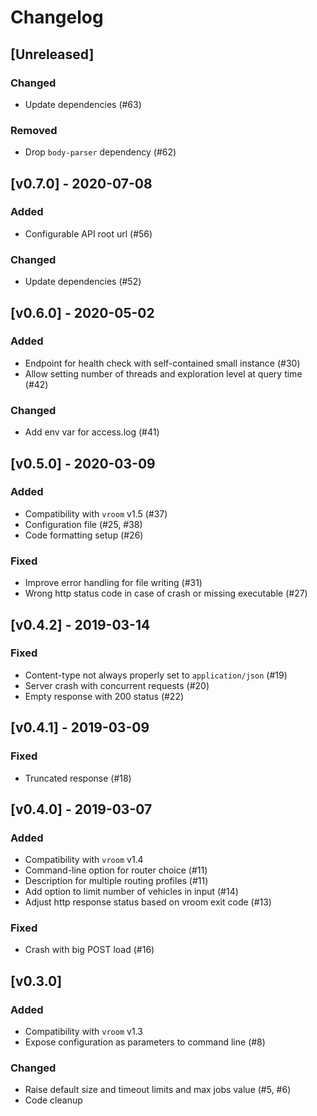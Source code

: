 # Changelog

## [Unreleased]

### Changed

- Update dependencies (#63)

### Removed

- Drop `body-parser` dependency (#62)

## [v0.7.0] - 2020-07-08

### Added

- Configurable API root url (#56)

### Changed

- Update dependencies (#52)

## [v0.6.0] - 2020-05-02

### Added

- Endpoint for health check with self-contained small instance (#30)
- Allow setting number of threads and exploration level at query time (#42)

### Changed

- Add env var for access.log (#41)

## [v0.5.0] - 2020-03-09

### Added

- Compatibility with `vroom` v1.5 (#37)
- Configuration file (#25, #38)
- Code formatting setup (#26)

### Fixed

- Improve error handling for file writing (#31)
- Wrong http status code in case of crash or missing executable (#27)

## [v0.4.2] - 2019-03-14

### Fixed

- Content-type not always properly set to `application/json` (#19)
- Server crash with concurrent requests (#20)
- Empty response with 200 status (#22)

## [v0.4.1] - 2019-03-09

### Fixed

- Truncated response (#18)

## [v0.4.0] - 2019-03-07

### Added

- Compatibility with `vroom` v1.4
- Command-line option for router choice (#11)
- Description for multiple routing profiles (#11)
- Add option to limit number of vehicles in input (#14)
- Adjust http response status based on vroom exit code (#13)

### Fixed

- Crash with big POST load (#16)

## [v0.3.0]

### Added

- Compatibility with `vroom` v1.3
- Expose configuration as parameters to command line (#8)

### Changed

- Raise default size and timeout limits and max jobs value (#5, #6)
- Code cleanup
